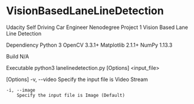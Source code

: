 # VisionBasedLaneLineDetection
Udacity Self Driving Car Engineer Nenodegree Project 1 Vision Based Lane Line Detection

Dependiency
  Python 3
  OpenCV 3.3.1+
  Matplotlib 2.1.1+
  NumPy 1.13.3

Build
  N/A

Executable
  python3 lanelinedetection.py [Options] <input_file>
  
  [Options]
  -v, --video
		Specify the input file is Video Stream

	-i, --image
		Specify the input file is Image (Default)
